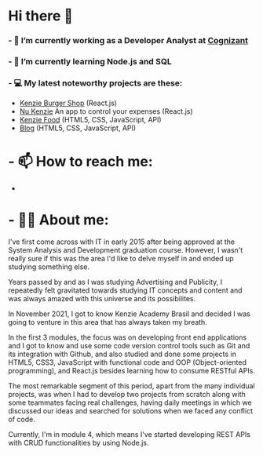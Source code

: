 # Hi there 👋

### - 🔭 I’m currently working as a Developer Analyst at [Cognizant]([url](https://www.cognizant.com/us/en))
### - 🌱 I’m currently learning Node.js and SQL
### - 💻 My latest noteworthy projects are these:

- [Kenzie Burger Shop]([url](https://github.com/Kenzie-Academy-Brasil-Developers/react-entrega-s1-hamburgueria-da-kenzie-leonrockk)) (React.js)  
- [Nu Kenzie]([url](https://github.com/Kenzie-Academy-Brasil-Developers/react-entrega-s1-nu-kenzie-leonrockk)) An app to control your expenses (React.js) 
- [Kenzie Food]([url](https://github.com/Kenzie-Academy-Brasil-Developers/api-kenziefood-m2-fferreiracanedo)) (HTML5, CSS, JavaScript, API)
- [Blog]([url](https://github.com/Kenzie-Academy-Brasil-Developers/m2-entrega-blog-m2-leonrockk)) (HTML5, CSS, JavaScript, API)
  
# - 📫 How to reach me:
  - ![<Linkedin>](https://img.shields.io/badge/LinkedIn-0077B5?style=for-the-badge&logo=linkedin&logoColor=white)

# - 👨🏻 About me: 
  
I've first come across with IT in early 2015 after being approved at the System Analysis and Development graduation course. However, I wasn't really sure if this was the area I'd like to delve myself in and ended up studying something else.

Years passed by and as I was studying Advertising and Publicity, I repeatedly felt gravitated towards studying IT concepts and content and was always amazed with this universe and its possibilites.

In November 2021, I got to know Kenzie Academy Brasil and decided I was going to venture in this area that has always taken my breath.

In the first 3 modules, the focus was on developing front end applications and I got to know and use some code version control tools such as Git and its integration with Github, and also studied and done some projects in HTML5, CSS3, JavaScript with functional code and OOP (Object-oriented programming), and React.js besides learning how to consume RESTful APIs. 

The most remarkable segment of this period, apart from the many individual projects, was when I had to develop two projects from scratch along with some teammates facing real challenges, having daily meetings in which we discussed our ideas and searched for solutions when we faced any conflict of code.

Currently, I'm in module 4, which means I've started developing REST APIs with CRUD functionalities by using Node.js.
